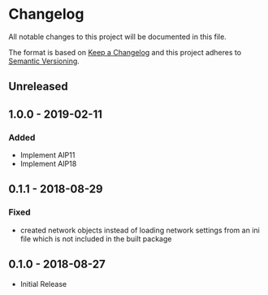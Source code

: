 # Changelog

All notable changes to this project will be documented in this file.

The format is based on [Keep a Changelog](http://keepachangelog.com/en/1.0.0/)
and this project adheres to [Semantic Versioning](http://semver.org/spec/v2.0.0.html).

## Unreleased

## 1.0.0 - 2019-02-11

### Added

- Implement AIP11
- Implement AIP18

## 0.1.1 - 2018-08-29

### Fixed

- created network objects instead of loading network settings from an ini file which is not included in the built package

## 0.1.0 - 2018-08-27
- Initial Release
